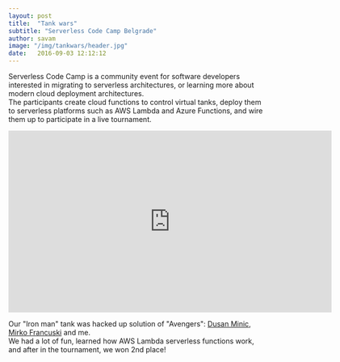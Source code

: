 ```yaml
---
layout: post
title:  "Tank wars"
subtitle: "Serverless Code Camp Belgrade"
author: savam
image: "/img/tankwars/header.jpg"
date:   2016-09-03 12:12:12
---
```


Serverless Code Camp is a community event for software developers interested in migrating to serverless architectures, or learning more about modern cloud deployment architectures.<br />
The participants create cloud functions to control virtual tanks, deploy them to serverless platforms such as AWS Lambda and Azure Functions, and wire them up to participate in a live tournament.

<iframe src="https://player.vimeo.com/video/181349642?byline=0&portrait=0" width="640" height="360" frameborder="0" webkitallowfullscreen mozallowfullscreen allowfullscreen></iframe>

Our "Iron man" tank was hacked up solution of "Avengers": [Dusan Minic](https://www.facebook.com/dushanminic), [Mirko Francuski](https://www.facebook.com/mirko.francuski) and me.<br />
We had a lot of fun, learned how AWS Lambda serverless functions work, and after in the tournament, we won 2nd place!
